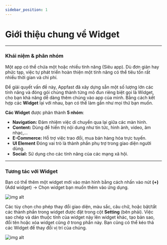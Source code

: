 ```yaml
---
sidebar_position: 1
---
```


# Giới thiệu chung về Widget

---

### Khái niệm & phân nhóm

Một app có thể chứa một hoặc nhiều tính năng (Siêu app). Dù đơn giản hay phức tạp, việc tự phát triển hoàn thiện một tính năng có thể tiêu tốn rất nhiều thời gian và chi phí.

Để giải quyết vấn đề này, Appfast đã xây dựng sẵn một số lượng lớn các tính năng và đóng gói chúng thành từng mô đun riêng biệt gọi là Widget, cho bạn khả năng dễ dàng thêm chúng vào app của mình. Bằng cách kết hợp các **Widget** lại với nhau, bạn có thể làm gần như mọi thứ bạn muốn.

**Các Widget** được phân thành **5 nhóm**:

- **Navigation:** Đảm nhiệm việc di chuyển qua lại giữa các màn hình.
- **Content:** Dùng để hiển thị nội dung như tin tức, hình ảnh, video, âm nhạc,...
- **E-Commerce:** Hỗ trợ việc trao đổi, mua bán hàng hóa trực tuyến.
- **UI Element** Đóng vai trò là thành phần phụ trợ trong giao diện người dùng.
- **Social:** Sử dụng cho các tính năng của các mạng xã hội.

---

### Tương tác với Widget

Bạn có thể thêm một widget mới vào màn hình bằng cách nhấn vào nút **(+)** (Add widget) -> Chọn widget bạn muốn thêm vào ứng dụng.

![img alt](/img/widget/about/200525-so-luoc-ve-widget-01.jpeg)

Các tùy chọn cho phép thay đổi giao diện, màu sắc, câu chữ, hoặc bật/tắt các thành phần trong widget được đặt trong cột **Setting** (bên phải). Việc sao chép và dán thuộc tính của widget này lên widget khác, tạo bản sao, đổi tên hoặc xóa widget cũng ở trong phần  này. Bạn cũng có thể kéo thả các Widget để thay đổi vị trí của chúng.

![img alt](/img/widget/about/200525-so-luoc-ve-widget-02.jpeg)